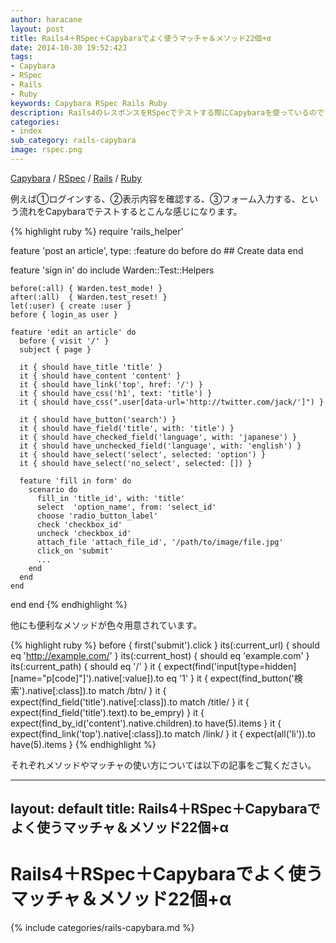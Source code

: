 ```yaml
---
author: haracane
layout: post
title: Rails4＋RSpec＋Capybaraでよく使うマッチャ＆メソッド22個+α
date: 2014-10-30 19:52:42J
tags:
- Capybara
- RSpec
- Rails
- Ruby
keywords: Capybara RSpec Rails Ruby
description: Rails4のレスポンスをRSpecでテストする際にCapybaraを使っているのですが、マッチャやメソッドの使い方を調べることが多いのでまとめてみました。
categories:
- index
sub_category: rails-capybara
image: rspec.png
---
```

<!-- tag_links -->
[Capybara](/tags/capybara/) / [RSpec](/tags/rspec/) / [Rails](/tags/rails/) / [Ruby](/tags/ruby/)

<!-- content -->
例えば①ログインする、②表示内容を確認する、③フォーム入力する、という流れをCapybaraでテストするとこんな感じになります。

{% highlight ruby %}
require 'rails_helper'

feature 'post an article', type: :feature do
  before do
    ## Create data
  end

  feature 'sign in' do
    include Warden::Test::Helpers

    before(:all) { Warden.test_mode! }
    after(:all)  { Warden.test_reset! }
    let(:user) { create :user }
    before { login_as user }

    feature 'edit an article' do
      before { visit '/' }
      subject { page }

      it { should have_title 'title' }
      it { should have_content 'content' }
      it { should have_link('top', href: '/') }
      it { should have_css('h1', text: 'title') }
      it { should have_css(".user[data-url='http://twitter.com/jack/']") }

      it { should have_button('search') }
      it { should have_field('title', with: 'title') }
      it { should have_checked_field('language', with: 'japanese') }
      it { should have_unchecked_field('language', with: 'english') }
      it { should have_select('select', selected: 'option') }
      it { should have_select('no_select', selected: []) }

      feature 'fill in form' do
        scenario do
          fill_in 'title_id', with: 'title'
          select  'option_name', from: 'select_id'
          choose 'radio_button_label'
          check 'checkbox_id'
          uncheck 'checkbox_id'
          attach_file 'attach_file_id', '/path/to/image/file.jpg'
          click_on 'submit'
          ...
        end
      end
    end
  end
end
{% endhighlight %}

他にも便利なメソッドが色々用意されています。

{% highlight ruby %}
before { first('submit').click }
its(:current_url) { should eq 'http://example.com/' }
its(:current_host) { should eq 'example.com' }
its(:current_path) { should eq '/' }
it { expect(find('input[type=hidden][name="p[code]"]').native[:value]).to eq '1' }
it { expect(find_button('検索').native[:class]).to match /btn/ }
it { expect(find_field('title').native[:class]).to match /title/ }
it { expect(find_field('title').text).to be_empry) }
it { expect(find_by_id('content').native.children).to have(5).items }
it { expect(find_link('top').native[:class]).to match /link/ }
it { expect(all('li')).to have(5).items }
{% endhighlight %}

それぞれメソッドやマッチャの使い方については以下の記事をご覧ください。

---
layout: default
title: Rails4＋RSpec＋Capybaraでよく使うマッチャ＆メソッド22個+α
---
# Rails4＋RSpec＋Capybaraでよく使うマッチャ＆メソッド22個+α

{% include categories/rails-capybara.md %}

